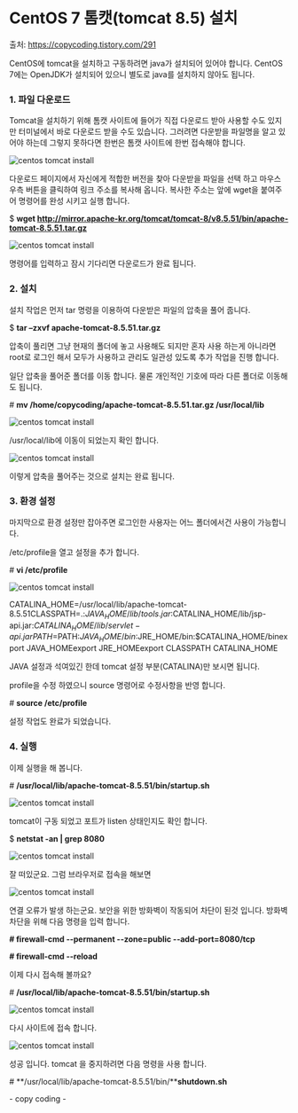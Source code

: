 # CentOS 7 톰캣(tomcat 8.5) 설치

출처: https://copycoding.tistory.com/291

CentOS에 tomcat을 설치하고 구동하려면 java가 설치되어 있어야 합니다. CentOS 7에는 OpenJDK가 설치되어 있으니 별도로 java를 설치하지 않아도 됩니다.

 

### 1. 파일 다운로드

 



Tomcat을 설치하기 위해 톰캣 사이트에 들어가 직접 다운로드 받아 사용할 수도 있지만 터미널에서 바로 다운로드 받을 수도 있습니다. 그러려면 다운받을 파일명을 알고 있어야 하는데 그렇지 못하다면 한번은 톰캣 사이트에 한번 접속해야 합니다.



![centos tomcat install](./images/992F40425E7377CD2B.png)



다운로드 페이지에서 자신에게 적합한 버전을 찾아 다운받을 파일을 선택 하고 마우스 우측 버튼을 클릭하여 링크 주소를 복사해 옵니다. 복사한 주소는 앞에 wget을 붙여주어 명령어를 완성 시키고 실행 합니다.

 



$ **wget http://mirror.apache-kr.org/tomcat/tomcat-8/v8.5.51/bin/apache-tomcat-8.5.51.tar.gz**



![centos tomcat install](./images/991734425E7377CE26.png)



명령어를 입력하고 잠시 기다리면 다운로드가 완료 됩니다.

 

### 2. 설치

 

설치 작업은 먼저 tar 명령을 이용하여 다운받은 파일의 압축을 풀어 줍니다.

$ **tar –zxvf apache-tomcat-8.5.51.tar.gz**

 

압축이 풀리면 그냥 현재의 폴더에 놓고 사용해도 되지만 혼자 사용 하는게 아니라면 root로 로그인 해서 모두가 사용하고 관리도 일관성 있도록 추가 작업을 진행 합니다.

 

일단 압축을 풀어준 폴더를 이동 합니다. 물론 개인적인 기호에 따라 다른 폴더로 이동해도 됩니다.



\# **mv /home/copycoding/apache-tomcat-8.5.51.tar.gz /usr/local/lib**



![centos tomcat install](./images/99924E425E7377D124.png)



/usr/local/lib에 이동이 되었는지 확인 합니다.



![centos tomcat install](./images/99936E425E7377D21F.png)



이렇게 압축을 풀어주는 것으로 설치는 완료 됩니다.

 

 

### 3. 환경 설정

 

마지막으로 환경 설정만 잡아주면 로그인한 사용자는 어느 폴더에서건 사용이 가능합니다.



/etc/profile을 열고 설정을 추가 합니다.



\# **vi /etc/profile**



![centos tomcat install](./images/99194C425E7377D226.png)

 

CATALINA_HOME=/usr/local/lib/apache-tomcat-8.5.51CLASSPATH=.:$JAVA_HOME/lib/tools.jar:$CATALINA_HOME/lib/jsp-api.jar:$CATALINA_HOME/lib/servlet-api.jarPATH=$PATH:$JAVA_HOME/bin:$JRE_HOME/bin:$CATALINA_HOME/binexport JAVA_HOMEexport JRE_HOMEexport CLASSPATH CATALINA_HOME

 

JAVA 설정과 석여있긴 한데 tomcat 설정 부분(CATALINA)만 보시면 됩니다.

profile을 수정 하였으니 source 명령어로 수정사항을 반영 합니다.



\# **source /etc/profile**

설정 작업도 완료가 되었습니다.

 



### 4. 실행

 

이제 실행을 해 봅니다.

 



\# **/usr/local/lib/apache-tomcat-8.5.51/bin/startup.sh**



![centos tomcat install](./images/99518C425E7377D32A.png)



tomcat이 구동 되었고 포트가 listen 상태인지도 확인 합니다.

 



$ **netstat -an | grep 8080**



![centos tomcat install](./images/9991E4425E7377D413.png)



잘 떠있군요. 그럼 브라우저로 접속을 해보면



![centos tomcat install](./images/999BE0505E7377D52E.png)



연결 오류가 발생 하는군요.  보안을 위한 방화벽이 작동되어 차단이 된것 입니다. 방화벽 차단을 위해 다음 명령을 입력 합니다.

 

**# firewall-cmd --permanent --zone=public --add-port=8080/tcp**

**# firewall-cmd --reload**

 

이제 다시 접속해 볼까요?

 



\# **/usr/local/lib/apache-tomcat-8.5.51/bin/startup.sh**



![centos tomcat install](./images/9998F4505E7377D629.png)



다시 사이트에 접속 합니다.



![centos tomcat install](./images/99261F505E7377D71D.png)



성공 입니다. tomcat 을 중지하려면 다음 명령을 사용 합니다.



\# **/usr/local/lib/apache-tomcat-8.5.51/bin/****shutdown.sh**



\- copy coding -